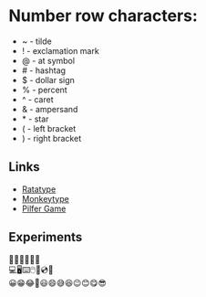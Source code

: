 # Number row characters:
- \~ - tilde
- \! - exclamation mark
- \@ - at symbol  
- \# - hashtag  
- \$ - dollar sign
- \% - percent  
- \^ - caret
- \& - ampersand
- \* - star
- \( - left bracket
- \) - right bracket

## Links 
* [Ratatype](https://www.ratatype.com/typing-test/)
* [Monkeytype](https://monkeytype.com/)
* [Pilfer Game](https://www.merriam-webster.com/games/pilfer)

## Experiments
🧑‍💻👨‍💻👩‍💻  
💻🖥️⌨️🖱️💾💿📀  
😀😁😂🤣😃😄😅😆😉😊😋😎
